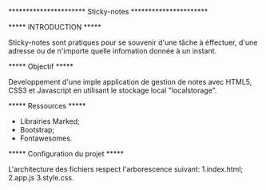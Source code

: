 
********************** Sticky-notes **********************

***** INTRODUCTION *****

Sticky-notes sont pratiques pour se souvenir d'une tâche à éffectuer, d'une adresse ou de n'importe quelle infomation donnée à un instant.


***** Objectif *****

Developpement d'une imple application de gestion de notes avec HTML5, CSS3 et Javascript en utilisant le stockage local "localstorage".

***** Ressources *****

- Librairies Marked;
- Bootstrap;
- Fontawesomes.

***** Configuration du projet *****

L'architecture des fichiers respect l'arborescence suivant:
1.index.html;
2.app.js
3.style.css.



